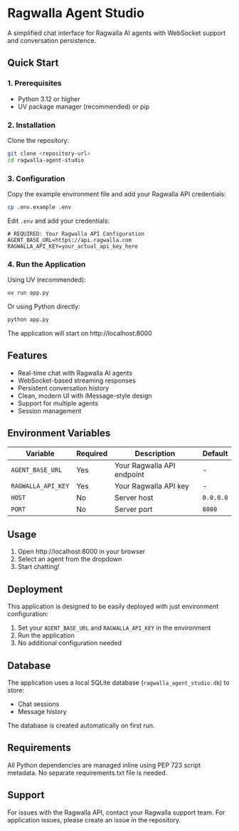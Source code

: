# Ragwalla Agent Studio

A simplified chat interface for Ragwalla AI agents with WebSocket support and conversation persistence.

## Quick Start

### 1. Prerequisites

- Python 3.12 or higher
- UV package manager (recommended) or pip

### 2. Installation

Clone the repository:
```bash
git clone <repository-url>
cd ragwalla-agent-studio
```

### 3. Configuration

Copy the example environment file and add your Ragwalla API credentials:

```bash
cp .env.example .env
```

Edit `.env` and add your credentials:
```env
# REQUIRED: Your Ragwalla API Configuration
AGENT_BASE_URL=https://api.ragwalla.com
RAGWALLA_API_KEY=your_actual_api_key_here
```

### 4. Run the Application

Using UV (recommended):
```bash
uv run app.py
```

Or using Python directly:
```bash
python app.py
```

The application will start on http://localhost:8000

## Features

- Real-time chat with Ragwalla AI agents
- WebSocket-based streaming responses
- Persistent conversation history
- Clean, modern UI with iMessage-style design
- Support for multiple agents
- Session management

## Environment Variables

| Variable | Required | Description | Default |
|----------|----------|-------------|---------|
| `AGENT_BASE_URL` | Yes | Your Ragwalla API endpoint | - |
| `RAGWALLA_API_KEY` | Yes | Your Ragwalla API key | - |
| `HOST` | No | Server host | `0.0.0.0` |
| `PORT` | No | Server port | `8000` |

## Usage

1. Open http://localhost:8000 in your browser
2. Select an agent from the dropdown
3. Start chatting!

## Deployment

This application is designed to be easily deployed with just environment configuration:

1. Set your `AGENT_BASE_URL` and `RAGWALLA_API_KEY` in the environment
2. Run the application
3. No additional configuration needed

## Database

The application uses a local SQLite database (`ragwalla_agent_studio.db`) to store:
- Chat sessions
- Message history

The database is created automatically on first run.

## Requirements

All Python dependencies are managed inline using PEP 723 script metadata. No separate requirements.txt file is needed.

## Support

For issues with the Ragwalla API, contact your Ragwalla support team.
For application issues, please create an issue in the repository.
